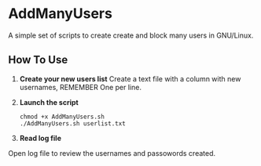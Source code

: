 # AddManyUsers

A simple set of scripts to create create and block many users in GNU/Linux.

## How To Use

1. **Create your new users list**
Create a text file with a column with new usernames, REMEMBER One per line.

2. **Launch the script**

	```
	chmod +x AddManyUsers.sh
	./AddManyUsers.sh userlist.txt
	```

3. **Read log file**

Open log file to review the usernames and passowords created.
